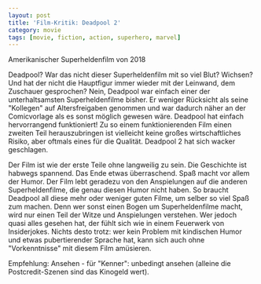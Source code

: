 ```yaml
---
layout: post
title: 'Film-Kritik: Deadpool 2'
category: movie
tags: [movie, fiction, action, superhero, marvel]
---
```


Amerikanischer Superheldenfilm von 2018

Deadpool? War das nicht dieser Superheldenfilm mit so viel Blut? Wichsen? Und hat der nicht die Hauptfigur immer wieder mit der Leinwand, dem Zuschauer gesprochen? Nein, Deadpool war einfach einer der unterhaltsamsten Superheldenfilme bisher. Er weniger Rücksicht als seine "Kollegen" auf Altersfreigaben genommen und war dadurch näher an der Comicvorlage als es sonst möglich gewesen wäre. Deadpool hat einfach hervorrangend funktioniert! Zu so einem funktionierenden Film einen zweiten Teil herauszubringen ist vielleicht keine großes wirtschaftliches Risiko, aber oftmals eines für die Qualität. Deadpool 2 hat sich wacker geschlagen.

Der Film ist wie der erste Teile ohne langweilig zu sein. Die Geschichte ist habwegs spannend. Das Ende etwas überraschend. Spaß macht vor allem der Humor. Der Film lebt geradezu von den Anspielungen auf die anderen Superheldenfilme, die genau diesen Humor nicht haben. So braucht Deadpool all diese mehr oder weniger guten Filme, um selber so viel Spaß zum machen. Denn wer sonst einen Bogen um Superheldenfilme macht, wird nur einen Teil der Witze und Anspielungen verstehen. Wer jedoch quasi alles gesehen hat, der fühlt sich wie in einem Feuerwerk von Insiderjokes. Nichts desto trotz: wer kein Problem mit kindischen Humor und etwas pubertierender Sprache hat, kann sich auch ohne "Vorkenntnisse" mit diesem Film amüsieren.

Empfehlung: Ansehen - für "Kenner": unbedingt ansehen (alleine die Postcredit-Szenen sind das Kinogeld wert).
